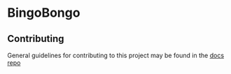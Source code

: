 # BingoBongo

## Contributing
General guidelines for contributing to this project may be found in the [docs repo](https://github.com/FHA-FB5/docs/blob/master/README.md)
